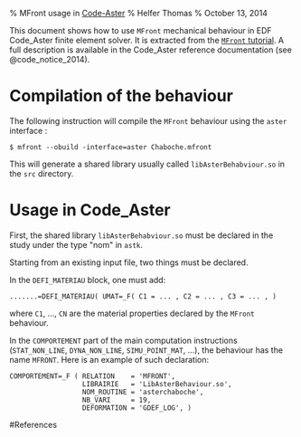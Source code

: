 % MFront usage in [Code-Aster](http://www.code-aster.org/)
% Helfer Thomas
% October 13, 2014

This document shows how to use `MFront` mechanical behaviour in EDF
Code_Aster finite element solver. It is extracted from the
[`MFront` tutorial](documents/tutoriel/tutoriel.pdf). A full
description is available in the Code_Aster reference documentation
(see @code_notice_2014).

# Compilation of the behaviour

The following instruction will compile the `MFront` behaviour using
the `aster` interface :

~~~~ {.bash}
$ mfront --obuild -interface=aster Chaboche.mfront
~~~~~~~~~~~~~~~~~~~

This will generate a shared library usually called
`libAsterBehabviour.so` in the `src` directory.

# Usage in Code_Aster

First, the shared library `libAsterBehabviour.so` must be declared in
the study under the type "nom" in `astk`.

Starting from an existing input file, two things must be declared.

In the `DEFI_MATERIAU` block, one must add:

~~~~ {.python}
.......=DEFI_MATERIAU( UMAT=_F( C1 = ... , C2 = ... , C3 = ... , )
~~~~~~~~~~~~~~~~

where `C1`, ..., `CN` are the material properties declared by the
`MFront` behaviour.

In the `COMPORTEMENT` part of the main computation instructions
(`STAT_NON_LINE`, `DYNA_NON_LINE`, `SIMU_POINT_MAT`, ...), the
behaviour has the name `MFRONT`. Here is an example of such
declaration:

~~~~ {.python}
COMPORTEMENT=_F ( RELATION    = 'MFRONT',
	              LIBRAIRIE   = 'LibAsterBehaviour.so',
			      NOM_ROUTINE = 'asterchaboche',
	              NB_VARI     = 19,
			      DEFORMATION = 'GDEF_LOG', )
~~~~~~~~~~~~~~~~

#References
